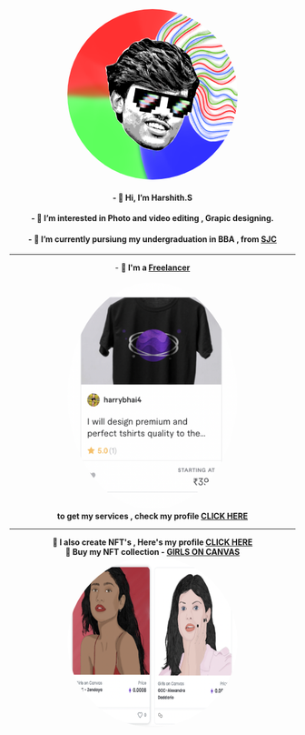 <p align="center">
  <a href="https://opensea.io/HarryCharan"><img height="300" width="300" style="border-radius:100%" src="/mylogo.png" ></a>

<p align="center"> 
<h4 align="center">- 👋 Hi, I’m Harshith.S</h4>
<h4 align="center">- 👀 I’m interested in Photo and video editing , Grapic designing.</h4>
<h4 align="center">- 🌱 I’m currently pursiung my undergraduation in BBA , from <a href="https://www.sjc.ac.in/">SJC</a> </h4>
</p>

</p>

---

<P align="center">
  - <b>💼 I'm a <a href="https://www.fiverr.com/harrybhai4">Freelancer</a></b><br><br>
  <a href="https://www.fiverr.com/harrybhai4"><img height="400" width="300" style="border-radius:100%" src="/Screenshot 2022-02-19 at 9.48.46 AM.png" ></a><br>
  <b>to get my services , check my profile <a href="https://www.fiverr.com/harrybhai4">CLICK HERE</a></b>
  </p>
 
 ---

<p align="center">
<b>  🎨 I also create NFT's , Here's my profile <a href="https://opensea.io/HarryCharan">CLICK HERE</a></b><br>
<b> 🤑 Buy my NFT collection - <a href="https://opensea.io/collection/goc-by-harry">GIRLS ON CANVAS</a></b><br>
  <a href="https://opensea.io/collection/goc-by-harry"><img height="300" width="300" style="border-radius:100%" src="/Screenshot 2022-02-19 at 12.02.21 PM.png"></a>
 </p> 
<!---
HarryC44/HarryC44 is a ✨ special ✨ repository because its `README.md` (this file) appears on your GitHub profile.
You can click the Preview link to take a look at your changes.
--->
